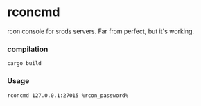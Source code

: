 # rconcmd
rcon console for srcds servers.
Far from perfect, but it's working.

### compilation

```
cargo build
```

### Usage

```
rconcmd 127.0.0.1:27015 %rcon_password%
```
